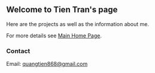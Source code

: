 ## Welcome to Tien Tran's page

Here are the projects as well as the information about me.


For more details see [Main Home Page](https://qtsho.github.io/tientran.github.io/).


### Contact

Email: quangtien868@gmail.com
